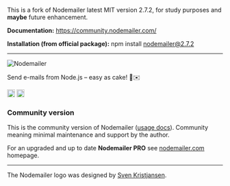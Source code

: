 This is a fork of Nodemailer latest MIT version 2.7.2, for study purposes and **maybe** future enhancement.

**Documentation:** https://community.nodemailer.com/

**Installation (from official package):** npm install nodemailer@2.7.2

---
![Nodemailer](https://raw.githubusercontent.com/nodemailer/nodemailer/master/assets/nm_logo_200x136.png)

Send e-mails from Node.js – easy as cake! 🍰✉️

<a href="http://badge.fury.io/js/nodemailer"><img src="https://badge.fury.io/js/nodemailer.svg" alt="NPM version" height="18"></a> <a href="https://www.npmjs.com/package/nodemailer"><img src="https://img.shields.io/npm/dt/nodemailer.svg" alt="NPM downloads" height="18"></a>

### Community version

This is the community version of Nodemailer ([usage docs](https://community.nodemailer.com/)). Community meaning minimal maintenance and support by the author.

For an upgraded and up to date **Nodemailer PRO** see [nodemailer.com](https://nodemailer.com/) homepage.

--------------------------------------------------------------------------------

The Nodemailer logo was designed by [Sven Kristjansen](https://www.behance.net/kristjansen).
